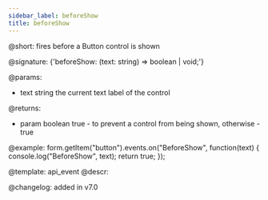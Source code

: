 ```yaml
---
sidebar_label: beforeShow
title: beforeShow
---          
```


@short: fires before a Button control is shown

@signature: {'beforeShow: (text: string) => boolean | void;'}

@params:
- text     string  the current text label of the control


@returns:
- param   boolean     true - to prevent a control from being shown, otherwise - true


@example:
form.getItem("button").events.on("BeforeShow", function(text) {
    console.log("BeforeShow", text);
    return true;
});


@template: api_event
@descr:


@changelog: added in v7.0
